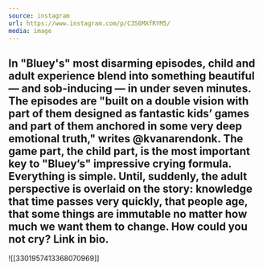 ```yaml
---
source: instagram
url: https://www.instagram.com/p/C3S6MXfRYM5/
media: image
---
```


## In "Bluey's" most disarming episodes, child and adult experience blend into something beautiful — and sob-inducing — in under seven minutes. The episodes are "built on a double vision with part of them designed as fantastic kids’ games and part of them anchored in some very deep emotional truth," writes @kvanarendonk. The game part, the child part, is the most important key to "Bluey’s" impressive crying formula. Everything is simple. Until, suddenly, the adult perspective is overlaid on the story: knowledge that time passes very quickly, that people age, that some things are immutable no matter how much we want them to change. How could you not cry? Link in bio.

![[3301957413368070969]]

